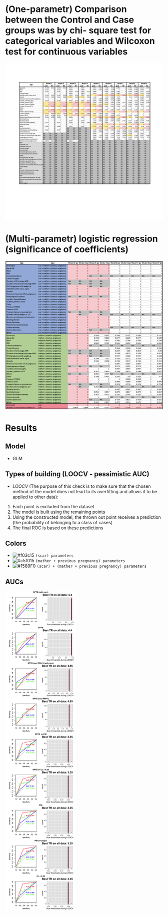 # (One-parametr) Comparison between the Control and Case groups was by chi- square test for categorical variables and Wilcoxon test for continuous variables

![Image](original_common_one_1.png)

# (Multi-parametr) logistic regression (significance of coefficients)
![Image](original_common_all_1.png)



# Results
## Model
- GLM

## Types of building (LOOCV - pessimistic AUC)
- *LOOCV* (The purpose of this check is to make sure that the chosen method of the model does not lead to its overfitting and allows it to be applied to other data):
1. Each point is excluded from the dataset
2. The model is built using the remaining points
3. Using the constructed model, the thrown out point receives a prediction (the probability of belonging to a class of cases)
4. The final ROC is based on these predictions

## Colors
- ![#f03c15](https://via.placeholder.com/15/f03c15/000000?text=+) `(scar) parameters`
- ![#c5f015](https://via.placeholder.com/15/c5f015/000000?text=+) `(mather + previous pregnancy) parameters`
- ![#1589F0](https://via.placeholder.com/15/1589F0/000000?text=+) `(scar) + (mather + previous pregnancy) parameters`

## AUCs
![Image](original_fig.png)
